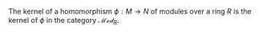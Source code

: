 The kernel of a homomorphism $\phi: M \to N$ of modules over a ring $R$ is the kernel of $\phi$ in the category $\mathcal{Mod}_{R}$.

